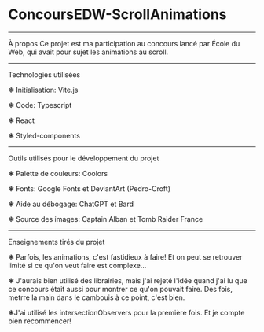 # ConcoursEDW-ScrollAnimations
******************************************
À propos
 Ce projet est ma participation au concours lancé par École du Web, qui avait pour sujet les animations au scroll.

******************************************
Technologies utilisées

❃ Initialisation: Vite.js

❃ Code: Typescript

❃ React

❃ Styled-components


******************************************
Outils utilisés pour le développement du projet

❃ Palette de couleurs: Coolors 

❃ Fonts: Google Fonts et DeviantArt (Pedro-Croft)

❃ Aide au débogage: ChatGPT et Bard

❃ Source des images: Captain Alban et Tomb Raider France


******************************************
Enseignements tirés du projet

❃ Parfois, les animations, c'est fastidieux à faire! Et on peut se retrouver limité si ce qu'on veut faire est complexe...

❃ J'aurais bien utilisé des librairies, mais j'ai rejeté l'idée quand j'ai lu que ce concours était aussi pour montrer ce qu'on pouvait faire. Des fois, metrre la main dans le cambouis à ce point, c'est bien. 

❃J'ai utilisé les intersectionObservers pour la première fois. Et je compte bien recommencer!
